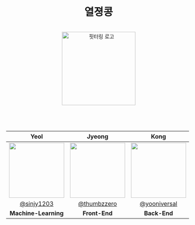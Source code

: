 <div align=center>
  
# 열졍콩
<br>
<img width="200" style="margin-bottom: 20px;" alt="핏터링 로고" src="https://github.com/YeolJyeongKong/.github/assets/61930524/069745b1-c9f5-4b1d-90fe-dc5482728df9"><br>
<br>
<br>

|Yeol|Jyeong|Kong|
|:--:|:--:|:--:|
|<img src="https://avatars.githubusercontent.com/u/52316531?v=4" width=150>|<img src="https://avatars.githubusercontent.com/u/94180099?v=4" width=150>|<img src="https://avatars.githubusercontent.com/u/61930524?v=4" width=150>|
|[@sinjy1203](https://github.com/sinjy1203)|[@thumbzzero](https://github.com/thumbzzero)|[@yooniversal](https://github.com/yooniversal)|
|**Machine-Learning**|**Front-End**|**Back-End**|
</div>
